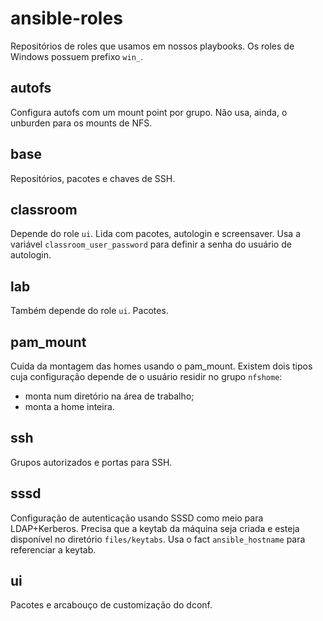 # ansible-roles
Repositórios de roles que usamos em nossos playbooks. Os roles de Windows possuem prefixo `win_`.

## autofs
Configura autofs com um mount point por grupo. Não usa, ainda, o unburden para os mounts de NFS.

## base
Repositórios, pacotes e chaves de SSH.

## classroom
Depende do role `ui`. Lida com pacotes, autologin e screensaver. Usa a variável `classroom_user_password` para definir a senha do usuário de autologin.

## lab
Também depende do role `ui`. Pacotes.

## pam_mount
Cuida da montagem das homes usando o pam_mount. Existem dois tipos cuja configuração depende de o usuário residir no grupo `nfshome`:
  - monta num diretório na área de trabalho;
  - monta a home inteira.

## ssh
Grupos autorizados e portas para SSH.

## sssd
Configuração de autenticação usando SSSD como meio para LDAP+Kerberos. Precisa que a keytab da máquina seja criada e esteja disponível no diretório `files/keytabs`. Usa o fact `ansible_hostname` para referenciar a keytab.

## ui
Pacotes e arcabouço de customização do dconf.
